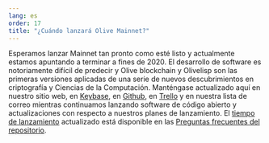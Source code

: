 ```yaml
---
lang: es
order: 17
title: "¿Cuándo lanzará Olive Mainnet?"
---
```


Esperamos lanzar Mainnet tan pronto como esté listo y actualmente estamos apuntando a terminar a fines de 2020. El desarrollo de software es notoriamente difícil de predecir y Olive blockchain y Olivelisp son las primeras versiones aplicadas de una serie de nuevos descubrimientos en criptografía y Ciencias de la Computación. Manténgase actualizado aquí en nuestro sitio web, en [Keybase](https://keybase.io/team/Olive_network.public), en [Github](https://github.com/Olive-Network/), en [Trello](https://trello.com/b/ZuNx7sET/engineering-core) y en nuestra lista de correo mientras continuamos lanzando software de código abierto y actualizaciones con respecto a nuestros planes de lanzamiento. El [tiempo de lanzamiento](https://github.com/Olive-Network/Olive-blockchain/wiki/FAQ#when-mainnet) actualizado está disponible en las [Preguntas frecuentes del repositorio](https://github.com/Olive-Network/Olive-blockchain/wiki/FAQ).
